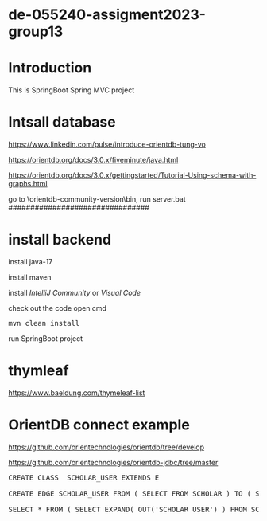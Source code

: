 # de-055240-assigment2023-group13

# Introduction
This is SpringBoot Spring MVC project

# Intsall database


https://www.linkedin.com/pulse/introduce-orientdb-tung-vo

https://orientdb.org/docs/3.0.x/fiveminute/java.html

https://orientdb.org/docs/3.0.x/gettingstarted/Tutorial-Using-schema-with-graphs.html

go to \orientdb-community-version\bin, run server.bat
################################
# install backend

install java-17

install maven

install *IntelliJ Community* or *Visual Code*

check out the code
open cmd

<pre>
mvn clean install
</pre>

run SpringBoot project

# thymleaf
https://www.baeldung.com/thymeleaf-list


# OrientDB connect example
https://github.com/orientechnologies/orientdb/tree/develop

https://github.com/orientechnologies/orientdb-jdbc/tree/master




<pre>
CREATE CLASS  SCHOLAR_USER EXTENDS E

CREATE EDGE SCHOLAR_USER FROM ( SELECT FROM SCHOLAR ) TO ( SELECT FROM USER )

SELECT * FROM ( SELECT EXPAND( OUT('SCHOLAR_USER') ) FROM SCHOLAR)
</pre>